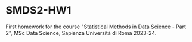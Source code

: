 # SMDS2-HW1

First homework for the course "Statistical Methods in Data Science - Part 2", MSc Data Science, Sapienza Università di Roma 2023-24.

